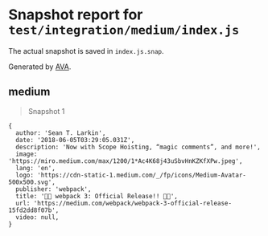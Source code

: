 # Snapshot report for `test/integration/medium/index.js`

The actual snapshot is saved in `index.js.snap`.

Generated by [AVA](https://avajs.dev).

## medium

> Snapshot 1

    {
      author: 'Sean T. Larkin',
      date: '2018-06-05T03:29:05.031Z',
      description: 'Now with Scope Hoisting, “magic comments”, and more!',
      image: 'https://miro.medium.com/max/1200/1*Ac4K68j43uSbvHnKZKfXPw.jpeg',
      lang: 'en',
      logo: 'https://cdn-static-1.medium.com/_/fp/icons/Medium-Avatar-500x500.svg',
      publisher: 'webpack',
      title: '🍾🚀 webpack 3: Official Release!! 🚀🍾',
      url: 'https://medium.com/webpack/webpack-3-official-release-15fd2dd8f07b',
      video: null,
    }

